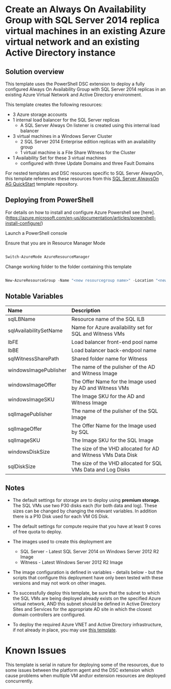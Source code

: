 # Create an Always On Availability Group with SQL Server 2014 replica virtual machines in an existing Azure virtual network and an existing Active Directory instance

## Solution overview

This template uses the PowerShell DSC extension to deploy a fully configured Always On Availability Group with SQL Server 2014 replicas in an existing Azure Virtual Network and Active Directory environment.

This template creates the following resources:

+	3 Azure storage accounts
+	1 internal load balancer for the SQL Server replicas
    +   A SQL Server Always On listener is created using this internal load balancer
+	3 virtual machines in a Windows Server Cluster
    +    2 SQL Server 2014 Enterprise edition replicas with an availability group
    +    1 virtual machine is a File Share Witness for the Cluster
+	1 Availability Set for these 3 virtual machines
    +    configured with three Update Domains and three Fault Domains

For nested templates and DSC resources specific to SQL Server AlwaysOn, this template references these resources from this <a href="https://github.com/Azure/azure-quickstart-templates/tree/master/sql-server-2014-alwayson-dsc">SQL Server AlwaysOn AG QuickStart</a> template repository.

## Deploying from PowerShell

For details on how to install and configure Azure Powershell see [here].(https://azure.microsoft.com/en-us/documentation/articles/powershell-install-configure/)

Launch a PowerShell console

Ensure that you are in Resource Manager Mode

```PowerShell

Switch-AzureMode AzureResourceManager

```
Change working folder to the folder containing this template

```PowerShell

New-AzureResourceGroup -Name "<new resourcegroup name>" -Location "<new resourcegroup location>"  -TemplateParameterFile .\azuredeploy-parameters.json -TemplateFile .\azuredeploy.json

```
## Notable Variables

|Name|Description|
|:---|:---------------------|
|sqlLBName|Resource name of the SQL ILB|
|sqlAvailabilitySetName|Name for Azure availability set for SQL and Witness VMs|
|lbFE|Load balancer front-end pool name|
|lbBE|Load balancer back-endpool name|
|sqlWitnessSharePath|Shared folder name for Witness|
|windowsImagePublisher|The name of the pulisher of the AD and Witness Image|
|windowsImageOffer|The Offer Name for the Image used by AD and Witness VMs|
|windowsImageSKU|The Image SKU for the AD and Witness Image|
|sqlImagePublisher|The name of the pulisher of the SQL Image|
|sqlImageOffer|The Offer Name for the Image used by SQL|
|sqlImageSKU|The Image SKU for the SQL Image|
|windowsDiskSize|The size of the VHD allocated for AD and Witness VMs Data Disk|
|sqlDiskSize|The size of the VHD allocated for SQL VMs Data and Log Disks|

## Notes

+   The default settings for storage are to deploy using **premium storage**.  The SQL VMs use two P30 disks each (for both data and log).  These sizes can be changed by changing the relevant variables. In addition there is a P10 Disk used for each VM OS Disk.

+   The default settings for compute require that you have at least 9 cores of free quota to deploy.

+   The images used to create this deployment are
    +   SQL Server - Latest SQL Server 2014 on Windows Server 2012 R2 Image
    +   Witness - Latest Windows Server 2012 R2 Image

+   The image configuration is defined in variables - details below - but the scripts that configure this deployment have only been tested with these versions and may not work on other images.

+   To successfully deploy this template, be sure that the subnet to which the SQL VMs are being deployed already exists on the specified Azure virtual network, AND this subnet should be defined in Active Directory Sites and Services for the appropriate AD site in which the closest domain controllers are configured.

+ To deploy the required Azure VNET and Active Directory infrastructure, if not already in place, you may use <a href="https://github.com/Azure/azure-quickstart-templates/tree/master/active-directory-new-domain-ha-2-dc">this template</a>.

# Known Issues

This template is serial in nature for deploying some of the resources, due to some issues between the platform agent and the DSC extension which cause problems when multiple VM and\or extension resources are deployed concurrently.
